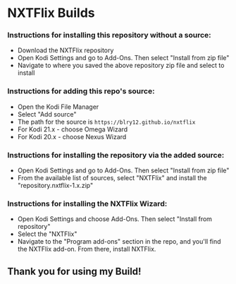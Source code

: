 # NXTFlix Builds


### Instructions for installing this repository without a source:

<ul>
    <li>Download the NXTFlix repository</li>
    <li>Open Kodi Settings and go to Add-Ons. Then select "Install from zip file"</li>
    <li>Navigate to where you saved the above repository zip file and select to install</li>
</ul>

### Instructions for adding this repo's source:

<ul>
    <li>Open the Kodi File Manager</li>
    <li>Select "Add source"</li>
    <li>The path for the source is <code>https://blry12.github.io/nxtflix</code></li>
    <li>For Kodi 21.x - choose Omega Wizard</li>
    <li>For Kodi 20.x - choose Nexus Wizard</li>
</ul>  



### Instructions for installing the repository via the added source:

<ul>
    <li>Open Kodi Settings and go to Add-Ons. Then select "Install from zip file"</li>
    <li>From the available list of sources, select "NXTFlix" and install the "repository.nxtflix-1.x.zip"</li>
</ul>



### Instructions for installing the NXTFlix Wizard:

<ul>
    <li>Open Kodi Settings and choose Add-Ons. Then select "Install from repository"</li>
    <li>Select the "NXTFlix"</li>
    <li>Navigate to the "Program add-ons" section in the repo, and you'll find the NXTFlix add-on. From there, install NXTFlix.</li>
</ul>



## Thank you for using my Build!
